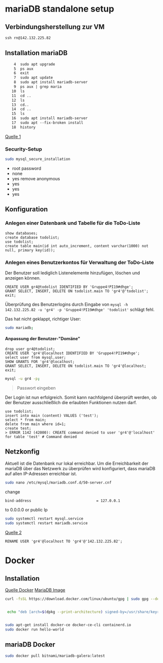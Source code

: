 # mariaDB standalone setup

## Verbindungsherstellung zur VM

```cmd
ssh rn@142.132.225.82
```

## Installation mariaDB

```txt
    4  sudo apt upgrade
    5  ps aux
    6  exit
    7  sudo apt update
    8  sudo apt install mariadb-server
    9  ps aux | grep maria
   10  ls
   11  cd ..
   12  ls
   13  cd..
   14  cd ..
   15  ls
   16  sudo apt install mariadb-server
   17  sudo apt --fix-broken install
   18  history
```

[Quelle 1](https://www.digitalocean.com/community/tutorials/how-to-install-mariadb-on-ubuntu-20-04-de)

### Security-Setup

```bash
sudo mysql_secure_installation
```

- root password
- none
- yes remove anonymous
- yes
- yes
- yes

## Konfiguration

### Anlegen einer Datenbank und Tabelle für die ToDo-Liste

```mysql
show databases;
create database todolist;
use todolist;
create table main(id int auto_increment, content varchar(1000) not null, primary key(id));
```

### Anlegen eines Benutzerkontos für Verwaltung der ToDo-Liste

Der Benutzer soll lediglich Listenelemente hinzufügen, löschen und anzeigen können.

```mysql
CREATE USER gr4@todolist IDENTIFIED BY 'Gruppe4!PI19#dhge';
GRANT SELECT, INSERT, DELETE ON todolist.main TO 'gr4'@'todolist';
exit;
```
Überprüfung des Benutzerlogins durch Eingabe von ``mysql -h 142.132.225.82 -u 'gr4' -p 'Gruppe4!PI19#dhge' 'todolist'`` schlägt fehl.

Das hat nicht geklappt, richtiger User:
```bash
sudo mariadb;
```

#### Anpassung der Benutzer-"Domäne"

```mysql
drop user gr4@todolist;
CREATE USER 'gr4'@localhost IDENTIFIED BY 'Gruppe4!PI19#dhge';
select user from mysql.user;
SHOW GRANTS FOR 'gr4'@localhost;
GRANT SELECT, INSERT, DELETE ON todolist.main TO 'gr4'@localhost;
exit;
```
```bash
mysql -u gr4 -p;
```
> Passwort eingeben

Der Login ist nun erfolgreich. Somit kann nachfolgend überprüft werden, ob der Benutzer ausschließlich die erlaubten Funktionen nutzen darf.

```mysql
use todolist;
insert into main (content) VALUES ('test');
select * from main;
delete from main where id=1;
create test;
> ERROR 1142 (42000): CREATE command denied to user 'gr4'@'localhost' for table 'test' # Command denied
```
## Netzkonfig

Aktuell ist die Datenbank nur lokal erreichbar. Um die Erreichbarkeit der mariaDB über das Netzwerk zu überprüfen wird konfiguriert, dass mariaDB auf allen IP-Adressen erreichbar ist.

```bash
sudo nano /etc/mysql/mariadb.conf.d/50-server.cnf
```
change
```txt
bind-address                              = 127.0.0.1
```
to
0.0.0.0 or public Ip
```bash
sudo systemctl restart mysql.service
sudo systemctl restart mariadb.service
```

[Quelle 2](https://www.digitalocean.com/community/tutorials/how-to-allow-remote-access-to-mysql)

```mysql
RENAME USER 'gr4'@localhost TO 'gr4'@'142.132.225.82';
```

# Docker

## Installation
[Quelle Docker](https://docs.docker.com/engine/install/ubuntu/)
[MariaDB Image](https://hub.docker.com/r/bitnami/mariadb-galera#configuration)

```bash
curl -fsSL https://download.docker.com/linux/ubuntu/gpg | sudo gpg --dearmor -o /usr/share/keyrings/docker-archive-keyring.gpg


 echo "deb [arch=$(dpkg --print-architecture) signed-by=/usr/share/keyrings/docker-archive-keyring.gpg] https://download.docker.com/linux/ubuntu $(lsb_release -cs) stable" | sudo tee /etc/apt/sources.list.d/docker.list > /dev/null


sudo apt-get install docker-ce docker-ce-cli containerd.io
sudo docker run hello-world
```

## mariaDB Docker

```bash
sudo docker pull bitnami/mariadb-galera:latest
```
